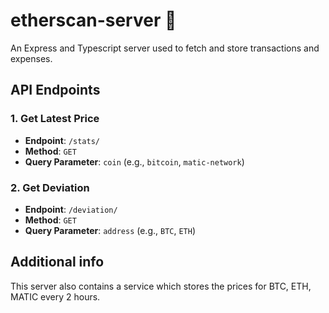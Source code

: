 # etherscan-server 🚀
An Express and Typescript server used to fetch and store transactions and expenses.

## API Endpoints
### 1. Get Latest Price
- **Endpoint**: `/stats/`
- **Method**: `GET`
- **Query Parameter**: `coin` (e.g., `bitcoin`, `matic-network`)

### 2. Get Deviation
- **Endpoint**: `/deviation/`
- **Method**: `GET`
- **Query Parameter**: `address` (e.g., `BTC`, `ETH`)

## Additional info
This server also contains a service which stores the prices for BTC, ETH, MATIC every 2 hours.  
